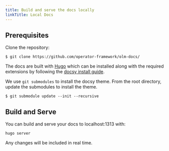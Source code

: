 ```yaml
---
title: Build and serve the docs locally
linkTitle: Local Docs
---
```


## Prerequisites

Clone the repository:

```
$ git clone https://github.com/operator-framework/olm-docs/
```

The docs are built with [Hugo]() which can be installed along with the
required extensions by following the [docsy install
guide](https://www.docsy.dev/docs/getting-started/#prerequisites-and-installation).

We use `git submodules` to install the docsy theme. From the
root directory, update the submodules to install the theme.

```
$ git submodule update --init --recursive
```

## Build and Serve

You can build and serve your docs to localhost:1313 with:

```
hugo server
```

Any changes will be included in real time.

